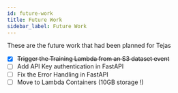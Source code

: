 ```yaml
---
id: future-work
title: Future Work
sidebar_label: Future Work
---
```


These are the future work that had been planned for Tejas

- [X] ~~Trigger the Training Lambda from an S3 dataset event~~
- [ ] Add API Key authentication in FastAPI
- [ ] Fix the Error Handling in FastAPI
- [ ] Move to Lambda Containers (10GB storage !)
